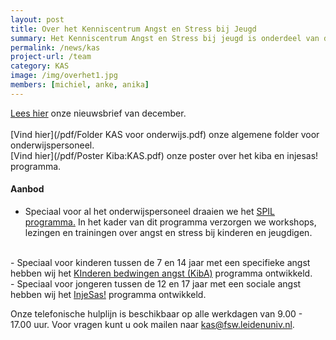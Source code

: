 ```yaml
---
layout: post
title: Over het Kenniscentrum Angst en Stress bij Jeugd
summary: Het Kenniscentrum Angst en Stress bij jeugd is onderdeel van de universiteit Leiden. Ons missie is om stress- en angstklachten bij kinderen zo vroeg mogelijk te herkennen en te verhelpen, door het verbinden van onderzoek, praktijk, zorg en onderwijs. Wij delen informatie over angst & stress bij jeugd op onze website en verzorgen onder meer presentaties en workshops voor scholen en trainingen voor leerlingen. <a href="/team"> Lees verder </a>
permalink: /news/kas
project-url: /team
category: KAS
image: /img/overhet1.jpg
members: [michiel, anke, anika]
---
```


[Lees hier](/pdf/KAS-Nieuwsbrief-December-2021.pdf) onze nieuwsbrief van december. 
<br>
<br>
[Vind hier](/pdf/Folder KAS voor onderwijs.pdf) onze algemene folder voor onderwijspersoneel. 
<br>
[Vind hier](/pdf/Poster Kiba:KAS.pdf) onze poster over het kiba en injesas! programma. 
<br>

#### Aanbod
- Speciaal voor al het onderwijspersoneel draaien we het <a href="/projects/spil"> SPIL programma.</a> In het kader van dit programma verzorgen we workshops, lezingen en trainingen over angst en stress bij kinderen en jeugdigen.
<br>
- Speciaal voor kinderen tussen de 7 en 14 jaar met een specifieke angst hebben wij het <a href="/projects/kiba"> KInderen bedwingen angst (KibA)</a> programma ontwikkeld. 
<br>
- Speciaal voor jongeren tussen de 12 en 17 jaar met een sociale angst hebben wij het <a href="/projects/sas"> InjeSas!</a> programma ontwikkeld.
<br>

Onze telefonische hulplijn is beschikbaar op alle werkdagen van 9.00 - 17.00 uur. Voor vragen kunt u ook mailen naar kas@fsw.leidenuniv.nl.
<br>
<br>





